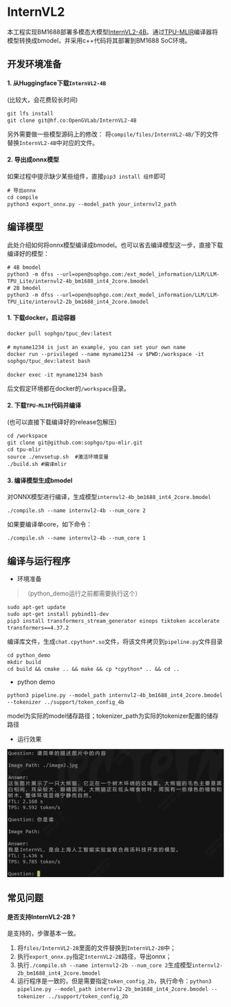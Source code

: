 # InternVL2

本工程实现BM1688部署多模态大模型[InternVL2-4B](https://huggingface.co/OpenGVLab/InternVL2-4B)。通过[TPU-MLIR](https://github.com/sophgo/tpu-mlir)编译器将模型转换成bmodel，并采用c++代码将其部署到BM1688 SoC环境。

## 开发环境准备

#### 1. 从Huggingface下载`InternVL2-4B`

(比较大，会花费较长时间)

``` shell
git lfs install
git clone git@hf.co:OpenGVLab/InternVL2-4B
```

另外需要做一些模型源码上的修改：
将`compile/files/InternVL2-4B/`下的文件替换`InternVL2-4B`中对应的文件。

#### 2. 导出成onnx模型

如果过程中提示缺少某些组件，直接`pip3 install 组件`即可

``` shell
# 导出onnx
cd compile
python3 export_onnx.py --model_path your_internvl2_path
```

## 编译模型

此处介绍如何将onnx模型编译成bmodel。也可以省去编译模型这一步，直接下载编译好的模型：

``` shell
# 4B bmodel
python3 -m dfss --url=open@sophgo.com:/ext_model_information/LLM/LLM-TPU_Lite/internvl2-4b_bm1688_int4_2core.bmodel
# 2B bmodel
python3 -m dfss --url=open@sophgo.com:/ext_model_information/LLM/LLM-TPU_Lite/internvl2-2b_bm1688_int4_2core.bmodel
```

#### 1. 下载docker，启动容器

``` shell
docker pull sophgo/tpuc_dev:latest

# myname1234 is just an example, you can set your own name
docker run --privileged --name myname1234 -v $PWD:/workspace -it sophgo/tpuc_dev:latest bash

docker exec -it myname1234 bash
```
后文假定环境都在docker的`/workspace`目录。

#### 2. 下载`TPU-MLIR`代码并编译

(也可以直接下载编译好的release包解压)

``` shell
cd /workspace
git clone git@github.com:sophgo/tpu-mlir.git
cd tpu-mlir
source ./envsetup.sh  #激活环境变量
./build.sh #编译mlir
```

#### 3. 编译模型生成bmodel

对ONNX模型进行编译，生成模型`internvl2-4b_bm1688_int4_2core.bmodel`

``` shell
./compile.sh --name internvl2-4b --num_core 2
```

如果要编译单core，如下命令：

``` shell
./compile.sh --name internvl2-4b --num_core 1
```


## 编译与运行程序

* 环境准备
> （python_demo运行之前都需要执行这个）
```
sudo apt-get update
sudo apt-get install pybind11-dev
pip3 install transformers_stream_generator einops tiktoken accelerate transformers==4.37.2
```

编译库文件，生成`chat.cpython*.so`文件，将该文件拷贝到`pipeline.py`文件目录

```
cd python_demo
mkdir build
cd build && cmake .. && make && cp *cpython* .. && cd ..
```

* python demo

```
python3 pipeline.py --model_path internvl2-4b_bm1688_int4_2core.bmodel --tokenizer ../support/token_config_4b
```
model为实际的model储存路径；tokenizer_path为实际的tokenizer配置的储存路径

* 运行效果

![](../../assets/internvl2-4b.png)

## 常见问题

#### 是否支持InternVL2-2B ?

是支持的，步骤基本一致。
1. 将`files/InternVL2-2B`里面的文件替换到`InternVL2-2B`中；
2. 执行`export_onnx.py`指定`InternVL2-2B`路径，导出onnx；
3. 执行`./compile.sh --name internvl2-2b --num_core 2`生成模型`internvl2-2b_bm1688_int4_2core.bmodel`
4. 运行程序是一致的，但是需要指定`token_config_2b`，执行命令：`python3 pipeline.py --model_path internvl2-2b_bm1688_int4_2core.bmodel --tokenizer ../support/token_config_2b`